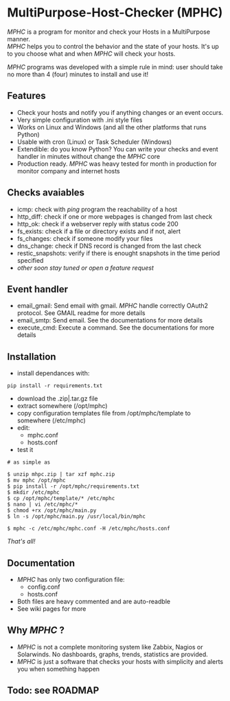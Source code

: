 # MultiPurpose-Host-Checker (MPHC)
*MPHC* is a program for monitor and check your Hosts in a MultiPurpose manner.  
*MPHC* helps you to control the behavior and the state of your hosts. It's up to you choose what and when *MPHC* will check your hosts.

*MPHC* programs was developed with a simple rule in mind: user should take no more than 4 (four) minutes to install and use it!

## Features
- Check your hosts and notify you if anything changes or an event occurs.
- Very simple configuration with .ini style files
- Works on Linux and Windows (and all the other platforms that runs Python)
- Usable with cron (Linux) or Task Scheduler (Windows)
- Extendible: do you know Python? You can write your checks and event handler in minutes without change the *MPHC* core
- Production ready. *MPHC* was heavy tested for month in production for monitor company and internet hosts

## Checks avaiables
- icmp: check with *ping* program the reachability of a host
- http_diff: check if one or more webpages is changed from last check
- http_ok: check if a webserver reply with status code 200
- fs_exists: check if a file or directory exists and if not, alert
- fs_changes: check if someone modify your files
- dns_change: check if DNS record is changed from the last check
- restic_snapshots: verify if there is enought snapshots in the time period specified
- *other soon stay tuned or open a feature request*

## Event handler
- email_gmail: Send email with gmail. *MPHC* handle correctly OAuth2 protocol. See GMAIL readme for more details
- email_smtp: Send email. See the documentations for more details
- execute_cmd: Execute a command. See the documentations for more details

## Installation
- install dependances with:
```
pip install -r requirements.txt
```
- download the .zip|.tar.gz file
- extract somewhere (/opt/mphc)
- copy configuration templates file from /opt/mphc/template to somewhere (/etc/mphc)
- edit:
	+ mphc.conf
	+ hosts.conf
- test it
```
# as simple as

$ unzip mhpc.zip | tar xzf mphc.zip
$ mv mphc /opt/mphc
$ pip install -r /opt/mphc/requirements.txt
$ mkdir /etc/mphc
$ cp /opt/mphc/template/* /etc/mphc
$ nano | vi /etc/mphc/*
$ chmod +rx /opt/mphc/main.py
$ ln -s /opt/mphc/main.py /usr/local/bin/mphc

$ mphc -c /etc/mphc/mphc.conf -H /etc/mphc/hosts.conf
```

*That's all!*

## Documentation
- *MPHC* has only two configuration file:
	+ config.conf
	+ hosts.conf
- Both files are heavy commented and are auto-readble
- See wiki pages for more

## Why *MPHC* ?
- *MPHC* is not a complete monitoring system like Zabbix, Nagios or Solarwinds. No dashboards, graphs, trends, statistics are provided.
- *MPHC* is just a software that checks your hosts with simplicity and alerts you when something happen

## Todo: see ROADMAP